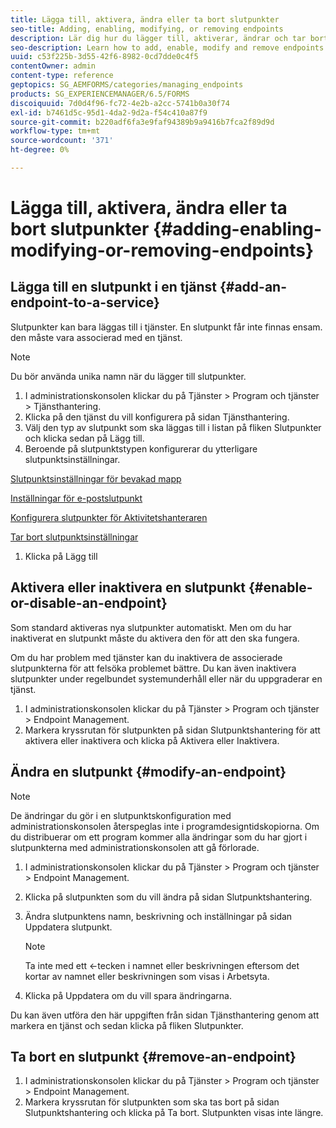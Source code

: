 ```yaml
---
title: Lägga till, aktivera, ändra eller ta bort slutpunkter
seo-title: Adding, enabling, modifying, or removing endpoints
description: Lär dig hur du lägger till, aktiverar, ändrar och tar bort slutpunkter.
seo-description: Learn how to add, enable, modify and remove endpoints.
uuid: c53f225b-3d55-42f6-8982-0cd7dde0c4f5
contentOwner: admin
content-type: reference
geptopics: SG_AEMFORMS/categories/managing_endpoints
products: SG_EXPERIENCEMANAGER/6.5/FORMS
discoiquuid: 7d0d4f96-fc72-4e2b-a2cc-5741b0a30f74
exl-id: b7461d5c-95d1-4da2-9d2a-f54c410a87f9
source-git-commit: b220adf6fa3e9faf94389b9a9416b7fca2f89d9d
workflow-type: tm+mt
source-wordcount: '371'
ht-degree: 0%

---
```


# Lägga till, aktivera, ändra eller ta bort slutpunkter {#adding-enabling-modifying-or-removing-endpoints}

## Lägga till en slutpunkt i en tjänst {#add-an-endpoint-to-a-service}

Slutpunkter kan bara läggas till i tjänster. En slutpunkt får inte finnas ensam. den måste vara associerad med en tjänst.

>[!NOTE]
>
>Du bör använda unika namn när du lägger till slutpunkter.

1. I administrationskonsolen klickar du på Tjänster > Program och tjänster > Tjänsthantering.
1. Klicka på den tjänst du vill konfigurera på sidan Tjänsthantering.
1. Välj den typ av slutpunkt som ska läggas till i listan på fliken Slutpunkter och klicka sedan på Lägg till.
1. Beroende på slutpunktstypen konfigurerar du ytterligare slutpunktsinställningar.

[Slutpunktsinställningar för bevakad mapp](/help/forms/using/admin-help/configuring-watched-folder-endpoints.md#watched-folder-endpoint-settings)

[Inställningar för e-postslutpunkt](/help/forms/using/admin-help/configuring-email-endpoints.md#email-endpoint-settings)

[Konfigurera slutpunkter för Aktivitetshanteraren](/help/forms/using/admin-help/configuring-task-manager-endpoints.md#configuring-task-manager-endpoints)

[Tar bort slutpunktsinställningar](/help/forms/using/admin-help/configuring-remoting-endpoints.md#remoting-endpoint-settings)

1. Klicka på Lägg till

## Aktivera eller inaktivera en slutpunkt {#enable-or-disable-an-endpoint}

Som standard aktiveras nya slutpunkter automatiskt. Men om du har inaktiverat en slutpunkt måste du aktivera den för att den ska fungera.

Om du har problem med tjänster kan du inaktivera de associerade slutpunkterna för att felsöka problemet bättre. Du kan även inaktivera slutpunkter under regelbundet systemunderhåll eller när du uppgraderar en tjänst.

1. I administrationskonsolen klickar du på Tjänster > Program och tjänster > Endpoint Management.
1. Markera kryssrutan för slutpunkten på sidan Slutpunktshantering för att aktivera eller inaktivera och klicka på Aktivera eller Inaktivera.

## Ändra en slutpunkt {#modify-an-endpoint}

>[!NOTE]
>
>De ändringar du gör i en slutpunktskonfiguration med administrationskonsolen återspeglas inte i programdesigntidskopiorna. Om du distribuerar om ett program kommer alla ändringar som du har gjort i slutpunkterna med administrationskonsolen att gå förlorade.

1. I administrationskonsolen klickar du på Tjänster > Program och tjänster > Endpoint Management.
1. Klicka på slutpunkten som du vill ändra på sidan Slutpunktshantering.
1. Ändra slutpunktens namn, beskrivning och inställningar på sidan Uppdatera slutpunkt.

   >[!NOTE]
   >
   >Ta inte med ett &lt;-tecken i namnet eller beskrivningen eftersom det kortar av namnet eller beskrivningen som visas i Arbetsyta.

1. Klicka på Uppdatera om du vill spara ändringarna.

Du kan även utföra den här uppgiften från sidan Tjänsthantering genom att markera en tjänst och sedan klicka på fliken Slutpunkter.

## Ta bort en slutpunkt {#remove-an-endpoint}

1. I administrationskonsolen klickar du på Tjänster > Program och tjänster > Endpoint Management.
1. Markera kryssrutan för slutpunkten som ska tas bort på sidan Slutpunktshantering och klicka på Ta bort. Slutpunkten visas inte längre.
